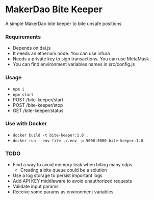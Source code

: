 # MakerDao Bite Keeper

A simple MakerDao bite keeper to bite unsafe positions

### Requirements

- Depends on dai.js
- It needs an etherium node. You can use infura
- Needs a private key to sign transactions. You can use MetaMask
- You can find environment variables names in src/config.js

### Usage

- `npm i`
- `npm start`
- POST /bite-keeper/start
- POST /bite-keeper/stop
- GET /bite-keeper/status

### Use with Docker

- `docker build -t bite-keeper:1.0 .`
- `docker run --env-file ./.env -p 5000:5000 bite-keeper:1.0`

### TODO

- Find a way to avoid memory leak when biting many cdps
    - Creating a bite queue could be a solution
- Use a log storage to persist important logs
- Add API KEY middleware to avoid unauthorized requests
- Validate input params
- Receive some params as environment variables
